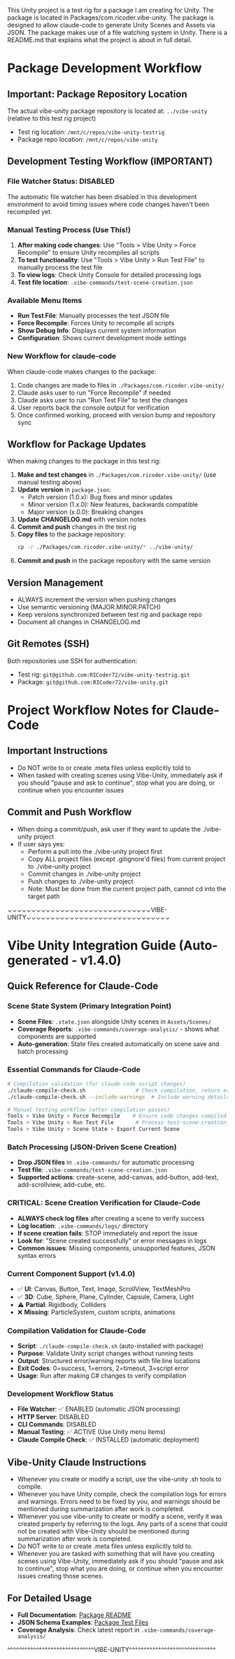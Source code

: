 This Unity project is a test rig for a package I am creating for Unity.
The package is located in Packages/com.ricoder.vibe-unity.
The package is designed to allow claude-code to generate Unity Scenes and Assets via JSON.
The package makes use of a file watching system in Unity.
There is a README.md that explains what the project is about in full detail.

# Package Development Workflow

## Important: Package Repository Location
The actual vibe-unity package repository is located at: `../vibe-unity` (relative to this test rig project)
- Test rig location: `/mnt/c/repos/vibe-unity-testrig`
- Package repo location: `/mnt/c/repos/vibe-unity`

## Development Testing Workflow (IMPORTANT)

### File Watcher Status: DISABLED
The automatic file watcher has been disabled in this development environment to avoid timing issues where code changes haven't been recompiled yet.

### Manual Testing Process (Use This!)
1. **After making code changes**: Use "Tools > Vibe Unity > Force Recompile" to ensure Unity recompiles all scripts
2. **To test functionality**: Use "Tools > Vibe Unity > Run Test File" to manually process the test file
3. **To view logs**: Check Unity Console for detailed processing logs
4. **Test file location**: `.vibe-commands/test-scene-creation.json`

### Available Menu Items
- **Run Test File**: Manually processes the test JSON file
- **Force Recompile**: Forces Unity to recompile all scripts
- **Show Debug Info**: Displays current system information
- **Configuration**: Shows current development mode settings

### New Workflow for claude-code
When claude-code makes changes to the package:
1. Code changes are made to files in `./Packages/com.ricoder.vibe-unity/`
2. Claude asks user to run "Force Recompile" if needed
3. Claude asks user to run "Run Test File" to test the changes
4. User reports back the console output for verification
5. Once confirmed working, proceed with version bump and repository sync

## Workflow for Package Updates

When making changes to the package in this test rig:

1. **Make and test changes** in `./Packages/com.ricoder.vibe-unity/` (use manual testing above)
2. **Update version** in `package.json`:
   - Patch version (1.0.x): Bug fixes and minor updates
   - Minor version (1.x.0): New features, backwards compatible
   - Major version (x.0.0): Breaking changes
3. **Update CHANGELOG.md** with version notes
4. **Commit and push** changes in the test rig
5. **Copy files** to the package repository:
   ```bash
   cp -r ./Packages/com.ricoder.vibe-unity/* ../vibe-unity/
   ```
6. **Commit and push** in the package repository with the same version

## Version Management
- ALWAYS increment the version when pushing changes
- Use semantic versioning (MAJOR.MINOR.PATCH)
- Keep versions synchronized between test rig and package repo
- Document all changes in CHANGELOG.md

## Git Remotes (SSH)
Both repositories use SSH for authentication:
- Test rig: `git@github.com:RICoder72/vibe-unity-testrig.git`
- Package: `git@github.com:RICoder72/vibe-unity.git`

# Project Workflow Notes for Claude-Code

## Important Instructions
- Do NOT write to or create .meta files unless explicitly told to
- When tasked with creating scenes using Vibe-Unity, immediately ask if you should "pause and ask to continue", stop what you are doing, or continue when you encounter issues

## Commit and Push Workflow
- When doing a commit/push, ask user if they want to update the ./vibe-unity project
- If user says yes:
  - Perform a pull into the ./vibe-unity project first
  - Copy ALL project files (except .gitignore'd files) from current project to ./vibe-unity project
  - Commit changes in ./vibe-unity project
  - Push changes to ./vibe-unity project
  - Note: Must be done from the current project path, cannot cd into the target path

⌄⌄⌄⌄⌄⌄⌄⌄⌄⌄⌄⌄⌄⌄⌄⌄⌄⌄⌄⌄⌄⌄⌄⌄⌄⌄⌄⌄⌄⌄VIBE-UNITY⌄⌄⌄⌄⌄⌄⌄⌄⌄⌄⌄⌄⌄⌄⌄⌄⌄⌄⌄⌄⌄⌄⌄⌄⌄⌄⌄⌄⌄⌄

# Vibe Unity Integration Guide (Auto-generated - v1.4.0)

## Quick Reference for Claude-Code

### Scene State System (Primary Integration Point)
- **Scene Files**: `.state.json` alongside Unity scenes in `Assets/Scenes/`
- **Coverage Reports**: `.vibe-commands/coverage-analysis/` - shows what components are supported
- **Auto-generation**: State files created automatically on scene save and batch processing

### Essential Commands for Claude-Code
```bash
# Compilation validation (for claude-code script changes)
./claude-compile-check.sh                # Check compilation, return errors if found
./claude-compile-check.sh --include-warnings  # Include warning details

# Manual testing workflow (after compilation passes)
Tools > Vibe Unity > Force Recompile    # Ensure code changes compiled
Tools > Vibe Unity > Run Test File       # Process test-scene-creation.json
Tools > Vibe Unity > Scene State > Export Current Scene
```

### Batch Processing (JSON-Driven Scene Creation)
- **Drop JSON files** in `.vibe-commands/` for automatic processing
- **Test file**: `.vibe-commands/test-scene-creation.json`
- **Supported actions**: create-scene, add-canvas, add-button, add-text, add-scrollview, add-cube, etc.

### CRITICAL: Scene Creation Verification for Claude-Code
- **ALWAYS check log files** after creating a scene to verify success
- **Log location**: `.vibe-commands/logs/` directory
- **If scene creation fails**: STOP immediately and report the issue
- **Look for**: "Scene created successfully" or error messages in logs
- **Common issues**: Missing components, unsupported features, JSON syntax errors

### Current Component Support (v1.4.0)
- ✅ **UI**: Canvas, Button, Text, Image, ScrollView, TextMeshPro
- ✅ **3D**: Cube, Sphere, Plane, Cylinder, Capsule, Camera, Light
- ⚠️ **Partial**: Rigidbody, Colliders
- ❌ **Missing**: ParticleSystem, custom scripts, animations

### Compilation Validation for Claude-Code
- **Script**: `./claude-compile-check.sh` (auto-installed with package)
- **Purpose**: Validate Unity script changes without running tests
- **Output**: Structured error/warning reports with file:line locations
- **Exit Codes**: 0=success, 1=errors, 2=timeout, 3=script error
- **Usage**: Run after making C# changes to verify compilation

### Development Workflow Status
- **File Watcher**: ✅ ENABLED (automatic JSON processing)
- **HTTP Server**: DISABLED
- **CLI Commands**: DISABLED
- **Manual Testing**: ✅ ACTIVE (Use Unity menu items)
- **Claude Compile Check**: ✅ INSTALLED (automatic deployment)

## Vibe-Unity Claude Instructions
* Whenever you create or modify a script, use the vibe-unity .sh tools to compile.
* Whenever you have Unity compile, check the compilation logs for errors and warnings. Errors need to be fixed by you, and warnings should be mentioned during summarization after work is completed.
* Whenever you use vibe-unity to create or modify a scene, verify it was created properly by referring to the logs. Any parts of a scene that could not be created with Vibe-Unity should be mentioned during summarization after work is completed.
* Do NOT write to or create .meta files unless explicitly told to.
* Whenever you are tasked with something that will have you creating scenes using Vibe-Unity, immediately ask if you should "pause and ask to continue", stop what you are doing, or continue when you encounter issues creating those scenes.

## For Detailed Usage
- **Full Documentation**: [Package README](./Packages/com.ricoder.vibe-unity/README.md)
- **JSON Schema Examples**: [Package Test Files](./Packages/com.ricoder.vibe-unity/.vibe-commands/)
- **Coverage Analysis**: Check latest report in `.vibe-commands/coverage-analysis/`

^^^^^^^^^^^^^^^^^^^^^^^^^^^^^^VIBE-UNITY^^^^^^^^^^^^^^^^^^^^^^^^^^^^^^



